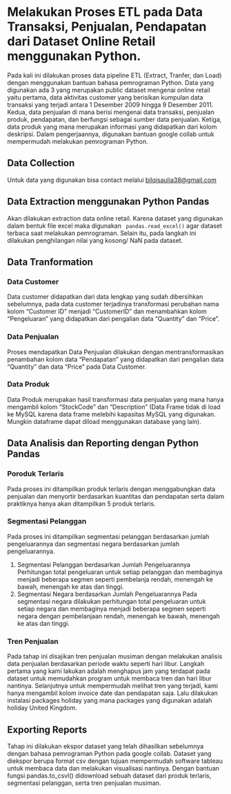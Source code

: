 # Melakukan Proses ETL pada Data Transaksi, Penjualan, Pendapatan dari Dataset Online Retail menggunakan Python.
Pada kali ini dilakukan proses data pipeline ETL (Extract, Tranfer, dan Load)  dengan menggunakan bantuan bahasa pemrograman Python.
Data yang digunakan ada 3 yang merupakan public dataset mengenai online retail yaitu pertama, data aktivitas customer yang berisikan kumpulan data transaksi yang terjadi antara 1 Desember 2009 hingga 9 Desember 2011. Kedua, data penjualan di mana berisi mengenai data transaksi, penjualan produk, pendapatan, dan berfungsi sebagai sumber data penjualan. Ketiga, data produk yang mana merupakan informasi yang didapatkan dari kolom deskripsi. Dalam pengerjaannya, digunakan bantuan google collab untuk mempermudah melakukan pemrograman Python.

## Data Collection
Untuk data yang digunakan bisa contact melalui bilqisaulia38@gmail.com

## Data Extraction menggunakan Python Pandas
Akan dilakukan extraction data online retail. Karena dataset yang digunakan dalam bentuk file excel maka digunakan ``` pandas.read_excel()``` agar dataset terbaca saat melakukan pemrograman. Selain itu, pada langkah ini dilakukan penghilangan nilai yang kosong/ NaN pada dataset.

## Data Tranformation
### Data Customer
Data customer didapatkan dari data lengkap yang sudah dibersihkan sebelumnya, pada data customer terjadinya transformasi perubahan nama kolom “Customer ID” menjadi “CustomerID” dan menambahkan kolom “Pengeluaran” yang didapatkan dari pengalian data “Quantity” dan “Price”.
### Data Penjualan
Proses mendapatkan Data Penjualan dilakukan dengan mentransformasikan penambahan kolom data “Pendapatan” yang didapatkan dari pengalian data “Quantity” dan data “Price” pada Data Customer.
### Data Produk
Data Produk merupakan hasil transformasi data penjualan yang mana hanya mengambil kolom “StockCode” dan “Description” (Data Frame tidak di load ke MySQL karena data frame melebihi kapasitas MySQL yang digunakan. Mungkin dataframe dapat diload menggunakan database yang lain).

## Data Analisis dan Reporting dengan Python Pandas
### Poroduk Terlaris 
Pada proses ini ditampilkan produk terlaris dengan menggabungkan data penjualan dan menyortir berdasarkan kuantitas dan pendapatan serta dalam praktiknya hanya akan ditampilkan 5 produk terlaris. 
### Segmentasi Pelanggan 
Pada proses ini ditampilkan segmentasi pelanggan berdasarkan jumlah pengeluarannya
dan segmentasi negara berdasarkan jumlah pengeluarannya.
1. Segmentasi Pelanggan berdasarkan Jumlah Pengeluarannya
Perhitungan total pengeluaran untuk setiap pelanggan dan membaginya menjadi beberapa segmen seperti pembelanja rendah, menengah ke bawah, menengah ke atas dan tinggi.
2. Segmentasi Negara berdasarkan Jumlah Pengeluarannya
Pada segmentasi negara dilakukan perhitungan total pengeluaran untuk setiap negara dan membaginya menjadi beberapa segmen seperti negara dengan pembelanjaan rendah, menengah ke bawah, menengah ke atas dan tinggi.
### Tren Penjualan
Pada tahap ini disajikan tren penjualan musiman dengan melakukan analisis data penjualan berdasarkan periode waktu seperti hari libur. Langkah pertama yang kami lakukan adalah menghapus jam yang terdapat pada dataset untuk memudahkan program untuk membaca tren dan hari libur nantinya. Selanjutnya untuk mempermudah melihat tren yang terjadi, kami hanya mengambil kolom invoice date dan pendapatan saja. Lalu dilakukan instalasi packages holiday yang mana packages yang digunakan adalah holiday United Kingdom.

## Exporting Reports
Tahap ini dilakukan ekspor dataset yang telah dihasilkan sebelumnya dengan bahasa pemrograman Python pada google collab. Dataset yang diekspor berupa format csv dengan tujuan mempermudah software tableau untuk membaca data dan melakukan visualisasi nantinya. Dengan bantuan fungsi pandas.to_csvl() didownload sebuah dataset dari produk terlaris, segmentasi pelanggan, serta tren penjualan musiman.
